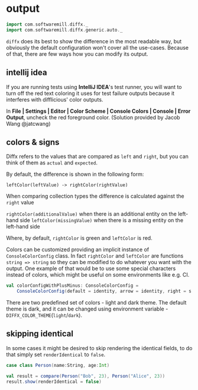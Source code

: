 # output

```scala mdoc:invisible
import com.softwaremill.diffx._
import com.softwaremill.diffx.generic.auto._
```

`diffx` does its best to show the difference in the most readable way, but obviously the default configuration won't 
cover all the use-cases. Because of that, there are few ways how you can modify its output.

## intellij idea

If you are running tests using **IntelliJ IDEA**'s test runner, you will want
to turn off the red text coloring it uses for test failure outputs because
it interferes with difflicious' color outputs.

In <b>File | Settings | Editor | Color Scheme | Console Colors | Console | Error Output</b>, uncheck the red foreground color.
(Solution provided by Jacob Wang @jatcwang)

## colors & signs

Diffx refers to the values that are compared as `left` and `right`, but you can think of them as `actual` and `expected`. 

By default, the difference is shown in the following form: 

`leftColor(leftValue) -> rightColor(rightValue)`

When comparing collection types the difference is calculated against the `right` value

`rightColor(additionalValue)` when there is an additional entity on the left-hand side
`leftColor(missingValue)` when there is a missing entity on the left-hand side 


Where, by default, `rightColor` is green and `leftColor` is red. 

Colors can be customized providing an implicit instance of `ConsoleColorConfig` class.
In fact `rightColor` and `leftColor` are functions `string => string` so they can be modified to do whatever you want with the output.
One example of that would be to use some special characters instead of colors, which might be useful on some environments like e.g. CI.

````scala mdoc:compile-only
val colorConfigWithPlusMinus: ConsoleColorConfig =
    ConsoleColorConfig(default = identity, arrow = identity, right = s => "+" + s, left = s => "-" + s)
````

There are two predefined set of colors - light and dark theme. 
The default theme is dark, and it can be changed using environment variable - `DIFFX_COLOR_THEME`(`light`/`dark`).

## skipping identical

In some cases it might be desired to skip rendering the identical fields, to do that simply set `renderIdentical` to `false`.

```scala mdoc
case class Person(name:String, age:Int)

val result = compare(Person("Bob", 23), Person("Alice", 23))
result.show(renderIdentical = false)
```
